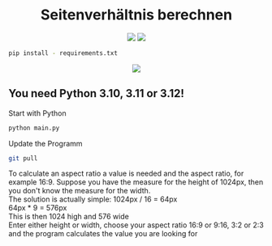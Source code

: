 <div align=center><h1>Seitenverhältnis berechnen</h1></div>
<p align="center">
<img src="https://der-zerfleischer.de/images/github/seitenverhaeltnis.jpeg" />
  <img src="https://prompt-base.der-zerfleischer.de/image/2024-08-18-075935_401101999385689.jpg" />
</p>

```sh
pip install - requirements.txt
```

<p align="center">
  <img src="https://der-zerfleischer.de/images/github/svb3.jpeg" />
</p>

## You need Python 3.10, 3.11 or 3.12!

Start with Python

```sh
python main.py
```

Update the Programm

```sh
git pull
```

To calculate an aspect ratio a value is needed and the aspect ratio, for example 16:9. Suppose you have the measure for the height of 1024px, then you don't know the measure for the width.<br>
The solution is actually simple: 1024px / 16 = 64px<br>
64px * 9 = 576px<br>
This is then 1024 high and 576 wide<br>
Enter either height or width, choose your aspect ratio 16:9 or 9:16, 3:2 or 2:3 and the program calculates the value you are looking for
